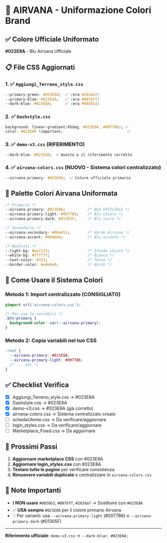 # 🎨 AIRVANA - Uniformazione Colori Brand

## ✅ Colore Ufficiale Uniformato
**#023E8A** - Blu Airvana Ufficiale

## 📋 File CSS Aggiornati

### 1. ✅ `Aggiungi_Terreno_style.css`
```css
--primary-green: #023E8A;  ✅ (era #283da7)
--primary-blue: #023E8A;   ✅ (era #007bff)  
--dark-blue: #023E8A;      ✅ (era #0056b3)
```

### 2. ✅ `Dashstyle.css`
```css
background: linear-gradient(45deg, #023E8A, #0077B6); ✅
color: #023E8A !important;                             ✅
```

### 3. ✅ `demo-v3.css` (RIFERIMENTO)
```css
--dark-blue: #023E8A;  ← Questo è il riferimento corretto
```

### 4. ✅ `airvana-colors.css` (NUOVO - Sistema colori centralizzato)
```css
--airvana-primary: #023E8A;  ✅ Colore ufficiale primario
```

## 🎯 Palette Colori Airvana Uniformata

```css
/* Primario */
--airvana-primary: #023E8A;          /* BLU UFFICIALE */
--airvana-primary-light: #0077B6;    /* Blu chiaro */
--airvana-primary-dark: #01305F;     /* Blu scuro */

/* Secondario */
--airvana-secondary: #00a651;        /* Verde Airvana */
--airvana-accent: #0046b0;           /* Blu accento */

/* Neutrali */
--light-bg: #eef1f5;                 /* Sfondo chiaro */
--white-bg: #ffffff;                 /* Bianco */
--text-color: #333;                  /* Testo */
--border-color: #e0e0e0;             /* Bordi */
```

## 🔧 Come Usare il Sistema Colori

### Metodo 1: Import centralizzato (CONSIGLIATO)
```css
@import url('airvana-colors.css');

/* Poi usa le variabili */
.btn-primary {
  background-color: var(--airvana-primary);
}
```

### Metodo 2: Copia variabili nel tuo CSS
```css
:root {
  --airvana-primary: #023E8A;
  --airvana-primary-light: #0077B6;
  /* ... etc */
}
```

## ✅ Checklist Verifica

- [x] Aggiungi_Terreno_style.css → #023E8A
- [x] Dashstyle.css → #023E8A
- [x] demo-v3.css → #023E8A (già corretto)
- [x] airvana-colors.css → Sistema centralizzato creato
- [ ] schedaUtente.css → Da verificare/aggiornare
- [ ] login_styles.css → Da verificare/aggiornare
- [ ] Marketplace_Fixed.css → Da aggiornare

## 🚀 Prossimi Passi

1. **Aggiornare marketplace CSS** con #023E8A
2. **Aggiornare login_styles.css** con #023E8A
3. **Testare tutte le pagine** per verificare consistenza
4. **Rimuovere variabili duplicate** e centralizzare in `airvana-colors.css`

## 📝 Note Importanti

- ❗ **NON usare** `#0056b3`, `#007bff`, `#283da7` → Sostituire con `#023E8A`
- ✅ **USA sempre** `#023E8A` per il colore primario Airvana
- 💡 Per varianti: usa `--airvana-primary-light` (#0077B6) o `--airvana-primary-dark` (#01305F)

---

**Riferimento ufficiale**: `demo-v3.css` → `--dark-blue: #023E8A;`
